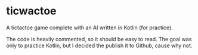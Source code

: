 # ticwactoe
A tictactoe game complete with an AI written in Kotlin (for practice).

The code is heavily commented, so it should be easy to read. The goal was only to practice Kotlin, but I decided the publish it to Github, cause why not.
